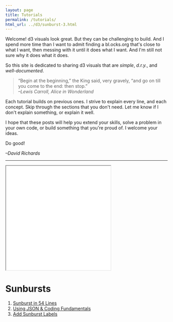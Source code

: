 ```yaml
---
layout: page
title: Tutorials
permalink: /tutorials/
html_url: ../d3/sunburst-3.html
---
```


Welcome! d3 visuals look great. But they can be challenging to build. And I spend more time than I want to admit finding a bl.ocks.org that's close to what I want, then messing with it until it does what I want. And I'm still not sure why it does what it does.

So this site is dedicated to sharing d3 visuals that are _simple_, _d.r.y._, and _well-documented_.

<blockquote class='narrow'>“Begin at the beginning,” the King said, very gravely, “and go on till you come to the end: then stop.”<br>
<cite>–Lewis Carroll, Alice in Wonderland</cite></blockquote>

Each tutorial builds on previous ones. I strive to explain every line, and each concept. Skip through the sections that you don't need. Let me know if I don't explain something, or explain it well.

I hope that these posts will help you extend your skills, solve a problem in your own code, or build something that you're proud of. I welcome your ideas.

Do good!

<cite>–David Richards</cite>
&nbsp;<br>

---


<iframe width="325" height="325" src="{{ page.html_url }}" class='right-column'></iframe>

# Sunbursts
1. [Sunburst in 54 Lines](/sunburst-1/)
2. [Using JSON & Coding Fundamentals](/sunburst-2/)
3. [Add Sunburst Labels](/sunburst-3/)
<br>&nbsp;<br>&nbsp;<br>&nbsp;<br>&nbsp;<br>&nbsp;<br>&nbsp;<br>&nbsp;<br>&nbsp;<br>


